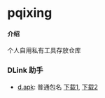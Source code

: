 # pqixing

#### 介绍
个人自用私有工具存放仓库

### DLink 助手
+ [d.apk](apks/d.apk): 普通包名  [下载1](https://gitee.com/pqixing/pqixing/raw/main/asessts/apks/d.apk),  [下载2](https://raw.githubusercontent.com/pqixing/pqixing/main/asessts/apks/d.apk)

